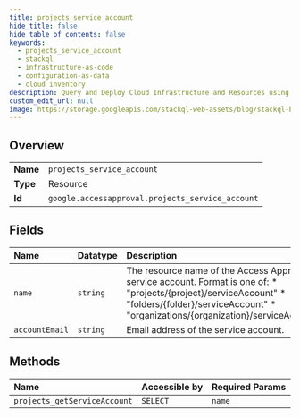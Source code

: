 ```yaml
---
title: projects_service_account
hide_title: false
hide_table_of_contents: false
keywords:
  - projects_service_account
  - stackql
  - infrastructure-as-code
  - configuration-as-data
  - cloud inventory
description: Query and Deploy Cloud Infrastructure and Resources using SQL
custom_edit_url: null
image: https://storage.googleapis.com/stackql-web-assets/blog/stackql-blog-post-featured-image.png
---
```

  
    

## Overview
<table><tbody>
<tr><td><b>Name</b></td><td><code>projects_service_account</code></td></tr>
<tr><td><b>Type</b></td><td>Resource</td></tr>
<tr><td><b>Id</b></td><td><code>google.accessapproval.projects_service_account</code></td></tr>
</tbody></table>

## Fields
| Name | Datatype | Description |
|:-----|:---------|:------------|
| `name` | `string` | The resource name of the Access Approval service account. Format is one of: * "projects/{project}/serviceAccount" * "folders/{folder}/serviceAccount" * "organizations/{organization}/serviceAccount" |
| `accountEmail` | `string` | Email address of the service account. |
## Methods
| Name | Accessible by | Required Params |
|:-----|:--------------|:----------------|
| `projects_getServiceAccount` | `SELECT` | `name` |
